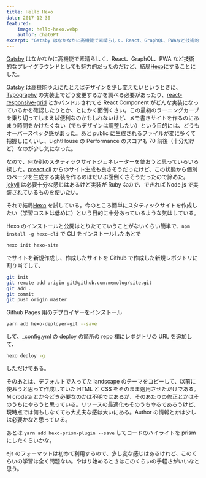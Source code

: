 ```yaml
---
title: Hello Hexo
date: 2017-12-30
featured:
    image: hello-hexo.webp
    author: chatGPT
excerpt: "Gatsby はなかなかに高機能で素晴らしく、React、GraphQL、PWAなど技術的なプレイグラウンドとしても魅力的だったのだけど、結局Hexoにすることにした。"
---
```


[Gatsby](https://www.gatsbyjs.org/) はなかなかに高機能で素晴らしく、React、GraphQL、PWA など技術的なプレイグラウンドとしても魅力的だったのだけど、結局[Hexo](https://hexo.io/)にすることにした。

[Gatsby](https://www.gatsbyjs.org/) は高機能ゆえにたとえばデザインを少し変えたいというときに、[Typography](http://kyleamathews.github.io/typography.js/) の実装上でどう変更するかを調べる必要があったり、[react-responsive-grid](https://github.com/KyleAMathews/react-responsive-grid) とかバンドルされてる React Component がどんな実装になっているかを確認したりとか、とにかく面倒くさい。この最初のラーニングカーブを乗り切ってしまえば便利なのかもしれないけど、メモ書きサイトを作るのにあまり時間をかけたくない（でもデザインは調整したい）という目的には、どうもオーバースペック感があった。あと public に生成されるファイルが変に多くて把握しにくいし、LightHouse の Performance のスコアも 70 前後（十分だけど）なのが少し気になった。

なので、何か別のスタティックサイトジェネレーターを使おうと思っていろいろ探した。[preact cli](https://github.com/developit/preact-cli) からのサイト生成も良さそうだったけど、この状態から個別のページを生成する実装を作るのはだいぶ面倒くさそうだったので諦めた。[jekyll](https://jekyllrb.com/) は必要十分な感じはあるけど実装が Ruby なので、できれば Node.js で実装されているものを使いたい。

それで結局[Hexo](https://hexo.io/) を試している。今のところ簡単にスタティックサイトを作成したい（学習コストは低めに）という目的に十分あっているような気はしている。

Hexo のインストールと公開はとりたてていうことがないくらい簡単で、`npm install -g hexo-cli` で CLI をインストールしたあとで

```bash
hexo init hexo-site
```

でサイトを新規作成し、作成したサイトを Github で作成した新規レポジトリに割り当てして、

```bash
git init
git remote add origin git@github.com:memolog/site.git
git add .
git commit
git push origin master
```

Github Pages 用のデプロイヤーをインストール

```bash
yarn add hexo-deployer-git --save
```

して、\_config.yml の deploy の箇所の repo 欄にレポジトリの URL を追加して、

```bash
hexo deploy -g
```

しただけである。

そのあとは、デフォルトで入ってた landscape のテーマをコピーして、以前に使おうと思って作成していた HTML と CSS をそのまま適用させただけである。Microdata とか今どき必要なのかは不明ではあるが、そのあたりの修正とかはそのうちにやろうと思っている。リソースの最適化もそのうちやるであろうけど、現時点では何もしなくても大丈夫な感は大いにある。Author の情報とかは少しは必要かなと思っている。

あとは `yarn add hexo-prism-plugin --save` してコードのハイライトを prism にしたくらいかな。

ejs のフォーマットは初めて利用するので、少し変な感じはあるけれど、このくらいの学習は全く問題ない。やはり始めるときはこのくらいの手軽さがいいなと思う。
